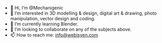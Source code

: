 - 👋 Hi, I’m @Mechanigenic
- 👀 I’m interested in 3D modelling & design, digital art & drawing, photo manipulation, vector design and coding.
- 🌱 I’m currently learning Blender.
- 💞️ I’m looking to collaborate on any of the subjects above.
- 📫 How to reach me: info@webisyen.com

<!---
Mechanigenic/Mechanigenic is a ✨ special ✨ repository because its `README.md` (this file) appears on your GitHub profile.
You can click the Preview link to take a look at your changes.
--->
